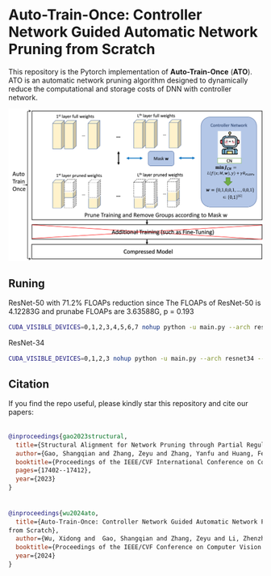 # Auto-Train-Once: Controller Network Guided Automatic Network Pruning from Scratch

This repository is the Pytorch implementation of **Auto-Train-Once** (**ATO**). ATO is an automatic network pruning algorithm designed to dynamically reduce the computational and storage costs of DNN with controller network. 

<div align="center">
	<img src="./overview/ATO_figs.png" alt="ali_pay" width="600" />
</div>

## Runing
ResNet-50 with 71.2% FLOAPs reduction
since The FLOAPs of ResNet-50 is 4.12283G and prunabe FLOAPs are 3.63588G, p = 0.193

```bash
CUDA_VISIBLE_DEVICES=0,1,2,3,4,5,6,7 nohup python -u main.py --arch resnet50 --workers 16 --stage train-gate --weight-decay 5e-2 --mix_up True --p 0.193  --batch-size 1024 --lr 1e-3 --opt_name ADAMW --gates 2 --epoch 245 --start_epoch_hyper 25 --start_epoch_gl 50 --lmd 0 --grad_mul 5 --reg_w 4.0 ./Data/ILSVRC2012/
```

ResNet-34

```bash
CUDA_VISIBLE_DEVICES=0,1,2,3 nohup python -u main.py --arch resnet34 --workers 16 --stage train-gate --weight-decay 5e-2 --mix_up True --p 0.54 --batch-size 512 --lr 1e-3 --opt_name ADAMW --gates 2 --epoch 245 --start_epoch_hyper 25 --start_epoch_gl 50 --lmd 0 --grad_mul 5 --reg_w 4.0 ./Data/ILSVRC2012/ 
```



## Citation

If you find the repo useful, please kindly star this repository and cite our papers:

```bibtex

@inproceedings{gao2023structural,
  title={Structural Alignment for Network Pruning through Partial Regularization},
  author={Gao, Shangqian and Zhang, Zeyu and Zhang, Yanfu and Huang, Feihu and Huang, Heng},
  booktitle={Proceedings of the IEEE/CVF International Conference on Computer Vision},
  pages={17402--17412},
  year={2023}
}


@inproceedings{wu2024ato,
  title={Auto-Train-Once: Controller Network Guided Automatic Network Pruning
from Scratch},
  author={Wu, Xidong and  Gao, Shangqian and Zhang, Zeyu and Li, Zhenzhen and  Bao, Runxue and Zhang, Yanfu and Wang, Xiaoqian and Huang, Heng},
  booktitle={Proceedings of the IEEE/CVF Conference on Computer Vision and Pattern Recognition},
  year={2024}
}

